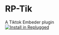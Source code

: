 # RP-Tik

A Tiktok Embeder plugin  
[![Install in Replugged](https://img.shields.io/badge/-Install%20in%20Replugged-blue?style=for-the-badge&logo=none)](https://replugged.dev/install?identifier=WmeLuna/rp-tik&source=github)
